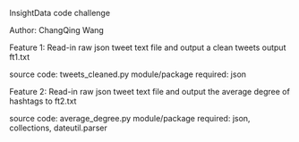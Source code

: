 InsightData code challenge

Author: ChangQing Wang

Feature 1:
Read-in raw json tweet text file and output a clean tweets output ft1.txt

source code: tweets_cleaned.py
module/package required: json

Feature 2:
Read-in raw json tweet text file and output the average degree of hashtags to ft2.txt

source code: average_degree.py
module/package required: json, collections, dateutil.parser
